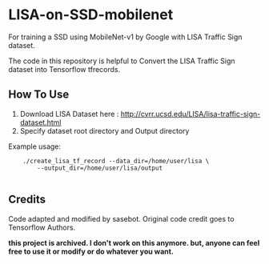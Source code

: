 # LISA-on-SSD-mobilenet
For training a SSD using MobileNet-v1 by Google with LISA Traffic Sign dataset.

The code in this repository is helpful to Convert the LISA Traffic Sign dataset into Tensorflow tfrecords.

## How To Use
1. Download LISA Dataset here : http://cvrr.ucsd.edu/LISA/lisa-traffic-sign-dataset.html
2. Specify dataset root directory and Output directory

Example usage:
```
    ./create_lisa_tf_record --data_dir=/home/user/lisa \
        --output_dir=/home/user/lisa/output
        
```    
## Credits
Code adapted and modified by sasebot.
Original code credit goes to Tensorflow Authors. 

**this project is archived. I don't work on this anymore. but, anyone can feel free to use it or modify or do whatever you want.**

